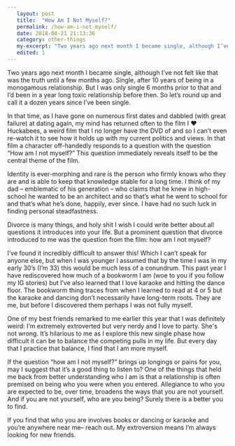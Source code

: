 ```yaml
---
   layout: post
   title:  "How Am I Not Myself?"
   permalink: /how-am-i-not-myself/
   date: 2018-08-21 21:13:36
   category: other-things
   my-excerpt: "Two years ago next month I became single, although I’ve not felt like that was the truth until a few months ago. Single, after 10 years of being in a monogamous relationship; but I was only single 6 months prior to that and I’d been in a year long toxic relationship before then."
   edited: 1
---
```


Two years ago next month I became single, although I’ve not felt like that was the truth until a few months ago. Single, after 10 years of being in a monogamous relationship. But I was only single 6 months prior to that and I’d been in a year long toxic relationship before then. So let’s round up and call it a dozen years since I’ve been single.

In that time, as I have gone on numerous first dates and dabbled (with great failure) at dating again, my mind has returned often to the film I ❤ Huckabees, a weird film that I no longer have the DVD of and so I can’t even re-watch it to see how it holds up with my current politics and views. In that film a character off-handedly responds to a question with the question “How am I not myself?” This question immediately reveals itself to be the central theme of the film.

Identity is ever-morphing and rare is the person who firmly knows who they are and is able to keep that knowledge stable for a long time. I think of my dad – emblematic of his generation – who claims that he knew in high-school he wanted to be an architect and so that’s what he went to school for and that’s what he’s done, happily, ever since. I have had no such luck in finding personal steadfastness.

Divorce is many things, and holy shit I wish I could write better about all questions it introduces into your life. But a prominent question that divorce introduced to me was the question from the film: how am I not myself?

I’ve found it incredibly difficult to answer this! Which I can’t speak for anyone else, but when I was younger I assumed that by the time I was in my early 30’s (I’m 33) this would be much less of a conundrum. This past year I have rediscovered how much of a bookworm I am (woe to you if you follow my IG stories) but I’ve also learned that I love karaoke and hitting the dance floor. The bookworm thing traces from when I learned to read at 4 or 5 but the karaoke and dancing don’t necessarily have long-term roots. They are me, but before I discovered them perhaps I was not fully myself.

One of my best friends remarked to me earlier this year that I was definitely weird: I’m extremely extroverted but very nerdy and I love to party. She's not wrong. It’s hilarious to me as I explore this new single phase how difficult it can be to balance the competing pulls in my life. But every day that I practice that balance, I find that I am more myself.

If the question “how am I not myself?” brings up longings or pains for you, may I suggest that it’s a good thing to listen to? One of the things that held me back from better understanding who I am is that a relationship is often premised on being who you were when you entered. Allegiance to who you are expected to be, over time, broadens the ways that you are not yourself. And if you are not yourself, who are you being? Surely there is a better you to find.

If you find that who you are involves books or dancing or karaoke and you’re anywhere near me– reach out. My extroversion means I’m always looking for new friends.

